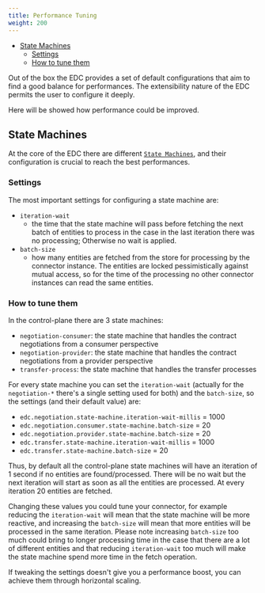 ```yaml
---
title: Performance Tuning
weight: 200
---
```


<!-- TOC -->
  * [State Machines](#state-machines)
    * [Settings](#settings)
    * [How to tune them](#how-to-tune-them)
<!-- TOC -->

Out of the box the EDC provides a set of default configurations that aim to find a good balance for performances.
The extensibility nature of the EDC permits the user to configure it deeply.

Here will be showed how performance could be improved.

## State Machines
At the core of the EDC there are different [`State Machines`](state-machine.md), and their configuration is crucial to
reach the best performances.

### Settings
The most important settings for configuring a state machine are:
- `iteration-wait`
  - the time that the state machine will pass before fetching the next batch of entities to process in the case in the 
    last iteration there was no processing; Otherwise no wait is applied.
- `batch-size`
  - how many entities are fetched from the store for processing by the connector instance. The entities are locked 
    pessimistically against mutual access, so for the time of the processing no other connector instances can read 
    the same entities.

### How to tune them
In the control-plane there are 3 state machines:
- `negotiation-consumer`: the state machine that handles the contract negotiations from a consumer perspective
- `negotiation-provider`: the state machine that handles the contract negotiations from a provider perspective
- `transfer-process`: the state machine that handles the transfer processes

For every state machine you can set the `iteration-wait` (actually for the `negotiation-*` there's a single setting 
used for both) and the `batch-size`, so the settings (and their default value) are:

- `edc.negotiation.state-machine.iteration-wait-millis` = 1000
- `edc.negotiation.consumer.state-machine.batch-size` = 20
- `edc.negotiation.provider.state-machine.batch-size` = 20
- `edc.transfer.state-machine.iteration-wait-millis` = 1000
- `edc.transfer.state-machine.batch-size` = 20

Thus, by default all the control-plane state machines will have an iteration of 1 second if no
entities are found/processed. There will be no wait but the next iteration will start as soon as all the entities are 
processed. At every iteration 20 entities are fetched.

Changing these values you could tune your connector, for example reducing the `iteration-wait` will mean that the state
machine will be more reactive, and increasing the `batch-size` will mean that more entities will be processed in the
same iteration. Please note increasing `batch-size` too much could bring to longer processing time in the case that 
there are a lot of different entities and that reducing `iteration-wait` too much will make the state machine spend more
time in the fetch operation.

If tweaking the settings doesn't give you a performance boost, you can achieve them through horizontal scaling.
